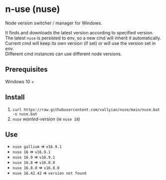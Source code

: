 # n-use (nuse)

Node version switcher / manager for Windows.  

It finds and downloads the latest version according to specified version.  
The latest `nuse` is persisted to env, so a new cmd will inherit it automatically.  
Current cmd will keep its own version (if set) or will use the version set in env.  
Different cmd instances can use different node versions.  

## Prerequisites

Windows 10 +

## Install

1. `curl https://raw.githubusercontent.com/vallyian/nuse/main/nuse.bat -o nuse.bat`
2. `nuse` *wanted-version* (ie `nuse 18`)

## Use

* `nuse gallium` => `v16.9.1`
* `nuse 16` => `v16.9.1`
* `nuse 16.9` => `v16.9.1`
* `nuse 16.8` => `v16.8.0`
* `nuse 16.8.0` => `v16.8.0`
* `nuse 16.42.42` => `version not found`
